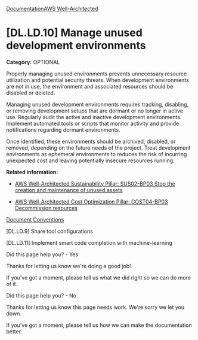 [Documentation](/index.html)[AWS Well-Architected](devops-guidance.html)

# [DL.LD.10] Manage unused development environments

**Category:** OPTIONAL

Properly managing unused environments prevents unnecessary resource utilization and potential security threats. When development environments are not in use, the environment and associated resources should be disabled or deleted.

Managing unused development environments requires tracking, disabling, or removing development setups that are dormant or no longer in active use. Regularly audit the active and inactive development environments. Implement automated tools or scripts that monitor activity and provide notifications regarding dormant environments.

Once identified, these environments should be archived, disabled, or removed, depending on the future needs of the project. Treat development environments as ephemeral environments to reduces the risk of incurring unexpected cost and leaving potentially insecure resources running.

**Related information:**

* [AWS Well-Architected Sustainability Pillar: SUS02-BP03 Stop the creation and maintenance of unused assets](https://docs.aws.amazon.com/wellarchitected/latest/sustainability-pillar/sus_sus_user_a4.html)

* [AWS Well-Architected Cost Optimization Pillar: COST04-BP03 Decommission resources](https://docs.aws.amazon.com/wellarchitected/latest/cost-optimization-pillar/cost_decomissioning_resources_decommission.html)


[Document Conventions](/general/latest/gr/docconventions.html)

\[DL.LD.9] Share tool configurations

\[DL.LD.11] Implement smart code completion with machine-learning

Did this page help you? - Yes

Thanks for letting us know we're doing a good job!

If you've got a moment, please tell us what we did right so we can do more of it.

Did this page help you? - No

Thanks for letting us know this page needs work. We're sorry we let you down.

If you've got a moment, please tell us how we can make the documentation better.</awsdocs-view></awsui-app-layout>